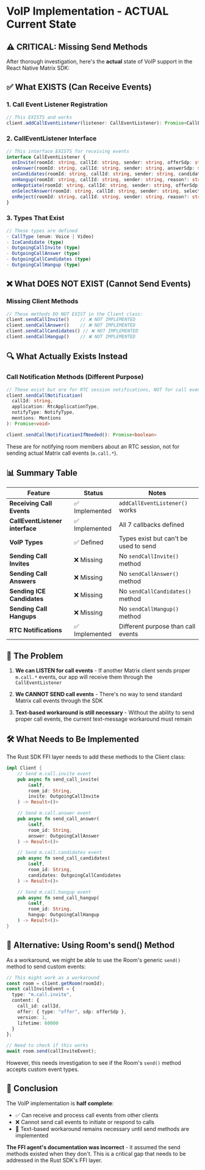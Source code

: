 # VoIP Implementation - ACTUAL Current State

## ⚠️ CRITICAL: Missing Send Methods

After thorough investigation, here's the **actual** state of VoIP support in the React Native Matrix SDK:

## ✅ What EXISTS (Can Receive Events)

### 1. Call Event Listener Registration
```typescript
// This EXISTS and works
client.addCallEventListener(listener: CallEventListener): Promise<CallEventListenerHandle>
```

### 2. CallEventListener Interface
```typescript
// This interface EXISTS for receiving events
interface CallEventListener {
  onInvite(roomId: string, callId: string, sender: string, offerSdp: string, callType: CallType, version: number): void;
  onAnswer(roomId: string, callId: string, sender: string, answerSdp: string): void;
  onCandidates(roomId: string, callId: string, sender: string, candidates: Array<IceCandidate>): void;
  onHangup(roomId: string, callId: string, sender: string, reason?: string): void;
  onNegotiate(roomId: string, callId: string, sender: string, offerSdp: string): void;
  onSelectAnswer(roomId: string, callId: string, sender: string, selectedPartyId: string): void;
  onReject(roomId: string, callId: string, sender: string, reason?: string): void;
}
```

### 3. Types That Exist
```typescript
// These types are defined
- CallType (enum: Voice | Video)
- IceCandidate (type)
- OutgoingCallInvite (type)
- OutgoingCallAnswer (type)
- OutgoingCallCandidates (type)
- OutgoingCallHangup (type)
```

## ❌ What DOES NOT EXIST (Cannot Send Events)

### Missing Client Methods
```typescript
// These methods DO NOT EXIST in the Client class:
client.sendCallInvite()    // ❌ NOT IMPLEMENTED
client.sendCallAnswer()    // ❌ NOT IMPLEMENTED
client.sendCallCandidates() // ❌ NOT IMPLEMENTED
client.sendCallHangup()    // ❌ NOT IMPLEMENTED
```

## 🔍 What Actually Exists Instead

### Call Notification Methods (Different Purpose)
```typescript
// These exist but are for RTC session notifications, NOT for call events
client.sendCallNotification(
  callId: string,
  application: RtcApplicationType,
  notifyType: NotifyType,
  mentions: Mentions
): Promise<void>

client.sendCallNotificationIfNeeded(): Promise<boolean>
```

These are for notifying room members about an RTC session, not for sending actual Matrix call events (`m.call.*`).

## 📊 Summary Table

| Feature | Status | Notes |
|---------|--------|-------|
| **Receiving Call Events** | ✅ Implemented | `addCallEventListener()` works |
| **CallEventListener interface** | ✅ Implemented | All 7 callbacks defined |
| **VoIP Types** | ✅ Defined | Types exist but can't be used to send |
| **Sending Call Invites** | ❌ Missing | No `sendCallInvite()` method |
| **Sending Call Answers** | ❌ Missing | No `sendCallAnswer()` method |
| **Sending ICE Candidates** | ❌ Missing | No `sendCallCandidates()` method |
| **Sending Call Hangups** | ❌ Missing | No `sendCallHangup()` method |
| **RTC Notifications** | ✅ Implemented | Different purpose than call events |

## 🚨 The Problem

1. **We can LISTEN for call events** - If another Matrix client sends proper `m.call.*` events, our app will receive them through the `CallEventListener`

2. **We CANNOT SEND call events** - There's no way to send standard Matrix call events through the SDK

3. **Text-based workaround is still necessary** - Without the ability to send proper call events, the current text-message workaround must remain

## 🛠️ What Needs to Be Implemented

The Rust SDK FFI layer needs to add these methods to the Client class:

```rust
impl Client {
    // Send m.call.invite event
    pub async fn send_call_invite(
        &self,
        room_id: String,
        invite: OutgoingCallInvite
    ) -> Result<()>

    // Send m.call.answer event
    pub async fn send_call_answer(
        &self,
        room_id: String,
        answer: OutgoingCallAnswer
    ) -> Result<()>

    // Send m.call.candidates event
    pub async fn send_call_candidates(
        &self,
        room_id: String,
        candidates: OutgoingCallCandidates
    ) -> Result<()>

    // Send m.call.hangup event
    pub async fn send_call_hangup(
        &self,
        room_id: String,
        hangup: OutgoingCallHangup
    ) -> Result<()>
}
```

## 🔄 Alternative: Using Room's send() Method

As a workaround, we might be able to use the Room's generic `send()` method to send custom events:

```typescript
// This might work as a workaround
const room = client.getRoom(roomId);
const callInviteEvent = {
  type: "m.call.invite",
  content: {
    call_id: callId,
    offer: { type: "offer", sdp: offerSdp },
    version: 1,
    lifetime: 60000
  }
};

// Need to check if this works
await room.send(callInviteEvent);
```

However, this needs investigation to see if the Room's `send()` method accepts custom event types.

## 📝 Conclusion

The VoIP implementation is **half complete**:
- ✅ Can receive and process call events from other clients
- ❌ Cannot send call events to initiate or respond to calls
- 🔧 Text-based workaround remains necessary until send methods are implemented

**The FFI agent's documentation was incorrect** - it assumed the send methods existed when they don't. This is a critical gap that needs to be addressed in the Rust SDK's FFI layer.